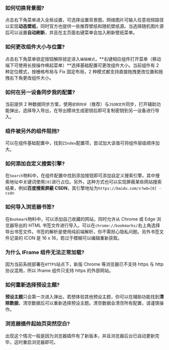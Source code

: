 ### 如何切换背景图?

点击右下角菜单进入全局设置，可选择设置背景图，网络图片可输入任意视频路径以实现**动态壁纸**，同时官方也提供一些推荐壁纸和随机壁纸源。当选择随机图片源后可以设置**自动刷新**，并且在主页面右键菜单会加入刷新壁纸菜单。

### 如何更改组件大小与位置?

点击右下角菜单锁定按钮解除锁定进入`编辑模式`，**右键相应组件打开菜单（移动端下可使用长按操作唤起菜单）**选择基础配置可更改组件大小。当前组件有 2 种定位模式，按栅格布局与 Fix 固定布局，2 种模式都支持直接拖拽更改位置和拖拽右下角更改组件大小。

### 如何在另一设备同步我的配置?

当前提供 2 种数据同步方案，使用`密钥同步`（推荐）与`JSON文件`同步，打开辅助功能弹出，选择导入导出，在导出模块生成密钥后即可复制密钥到另一设备进行导入。

### 组件被另外的组件阻挡?

可以在组件基础配置中，找到`ZIndex`配置项，尝试加大该值可将组件层级顺序加大。

### 如何添加自定义搜索引擎?

在`Search`物料中，在组件配置中找到添加按钮即可添加自定义搜索引擎。其中搜索地址中关键词使用`[0]`进行占位。另外，这种方式也可以实现屏蔽某些网站搜索结果，例如**百度搜索屏蔽 CSDN**，其引擎地址为`https://baidu.com/s?wd=[0] -csdn`

### 如何导入浏览器书签?

在`Bookmark`物料中，可以添加自己收藏的网站，同时允许从 Chrome 或 Edge 浏览器导出的 HTML 书签文件进行导入。可以在`chrome://bookmarks/`右上角选择导出书签文件。书签的解析是使用纯前端解析，你不需担心隐私问题。另外书签文件记录的 ICON 是 16 x 16，若过于模糊可以编辑重新获取。

### 为什么 IFrame 组件无法正常加载?

因为当前系统部署在`HTTPS`站点下，新版 Chrome 等浏览器已不支持 https 与 http 协议混用，所以 Iframe 组件只支持 https 的外部网站。

### 如何重新选择预设主题?

**预设主题**只会第一次进入弹出，若想体验其他预设主题，你可以在辅助功能找到**清除数据**，清空数据后可以重新选择预设主题。清空数据会清空所有配置，请谨慎操作。

### 浏览器插件起始页突然空白?

出现这个情况一般是因为浏览器插件有了新版本，并且浏览器后台已自动更新完毕，这时重启浏览器即可。

